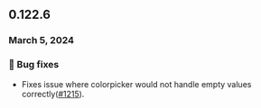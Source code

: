 ## 0.122.6

### March 5, 2024

### 🐛 Bug fixes

- Fixes issue where colorpicker would not handle empty values correctly([#1215](https://github.com/formkit/formkit/issues/1215)).